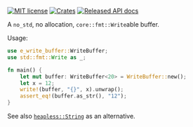[![MIT license](https://img.shields.io/github/license/RCasatta/e-write-buffer)](https://github.com/RCasatta/e-write-buffer/blob/master/LICENSE)
[![Crates](https://img.shields.io/crates/v/e-write-buffer.svg)](https://crates.io/crates/e-write-buffer)
[![Released API docs](https://docs.rs/e-write-buffer/badge.svg)](https://docs.rs/e-write-buffer)

A `no_std`, no allocation, `core::fmt::Write`able buffer.

Usage:

```rs
use e_write_buffer::WriteBuffer;
use std::fmt::Write as _;

fn main() {
    let mut buffer: WriteBuffer<20> = WriteBuffer::new();
    let x = 12;
    write!(buffer, "{}", x).unwrap();
    assert_eq!(buffer.as_str(), "12");
}
```

See also [`heapless::String`](https://docs.rs/heapless/latest/heapless/struct.String.html) as an alternative.


